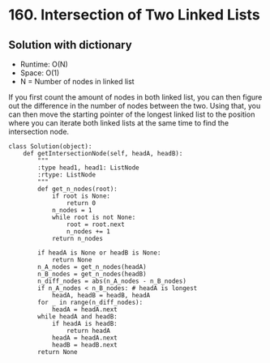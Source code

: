 # 160. Intersection of Two Linked Lists

## Solution with dictionary
- Runtime: O(N)
- Space: O(1)
- N = Number of nodes in linked list

If you first count the amount of nodes in both linked list, you can then figure out the difference in the number of nodes between the two.
Using that, you can then move the starting pointer of the longest linked list to the position where you can iterate both linked lists at the same time to find the intersection node.

```
class Solution(object):
    def getIntersectionNode(self, headA, headB):
        """
        :type head1, head1: ListNode
        :rtype: ListNode
        """
        def get_n_nodes(root):
            if root is None:
                return 0
            n_nodes = 1
            while root is not None:
                root = root.next
                n_nodes += 1
            return n_nodes
    
        if headA is None or headB is None:
            return None
        n_A_nodes = get_n_nodes(headA)
        n_B_nodes = get_n_nodes(headB)
        n_diff_nodes = abs(n_A_nodes - n_B_nodes)
        if n_A_nodes < n_B_nodes: # headA is longest
            headA, headB = headB, headA
        for _ in range(n_diff_nodes):
            headA = headA.next
        while headA and headB:
            if headA is headB:
                return headA
            headA = headA.next
            headB = headB.next
        return None
```
